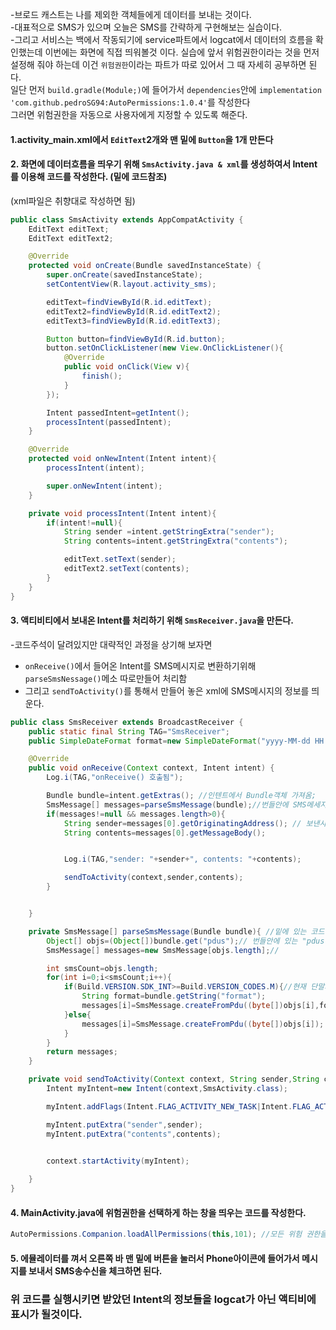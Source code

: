 -브로드 캐스트는 나를 제외한 객체들에게 데이터를 보내는 것이다.  
-대표적으로 SMS가 있으며 오늘은 SMS를 간략하게 구현해보는 실습이다.  
-그리고 서비스는 백에서 작동되기에 service파트에서 logcat에서 데이터의 흐름을 확인했는데 이번에는 화면에 직접 띄워볼것 이다.
실습에 앞서 위험권한이라는 것을 먼저 설정해 줘야 하는데 이건 `위험권한`이라는 파트가 따로 있어서 그 때 자세히 공부하면 된다.  
일단 먼저 `build.gradle(Module;)`에 들어가서 `dependencies`안에 `implementation 'com.github.pedroSG94:AutoPermissions:1.0.4'`를 작성한다  
그러면 위험권한을 자동으로 사용자에게 지정할 수 있도록 해준다.

#### 1.activity_main.xml에서 `EditText`2개와 맨 밑에 `Button`을 1개 만든다
#### 2. 화면에 데이터흐름을 띄우기 위해 `SmsActivity.java & xml`를 생성하여서 Intent를 이용해 코드를 작성한다. (밑에 코드참조)
(xml파일은 취향대로 작성하면 됨)
```java
public class SmsActivity extends AppCompatActivity {
    EditText editText;
    EditText editText2;

    @Override
    protected void onCreate(Bundle savedInstanceState) {
        super.onCreate(savedInstanceState);
        setContentView(R.layout.activity_sms);

        editText=findViewById(R.id.editText);
        editText2=findViewById(R.id.editText2);
        editText3=findViewById(R.id.editText3);

        Button button=findViewById(R.id.button);
        button.setOnClickListener(new View.OnClickListener(){
            @Override
            public void onClick(View v){
                finish();
            }
        });

        Intent passedIntent=getIntent();
        processIntent(passedIntent);
    }

    @Override
    protected void onNewIntent(Intent intent){
        processIntent(intent);

        super.onNewIntent(intent);
    }

    private void processIntent(Intent intent){
        if(intent!=null){
            String sender =intent.getStringExtra("sender");
            String contents=intent.getStringExtra("contents");

            editText.setText(sender);
            editText2.setText(contents);
        }
    }
}
```
#### 3. 액티비티에서 보내온 Intent를 처리하기 위해 `SmsReceiver.java`을 만든다.
-코드주석이 달려있지만 대략적인 과정을 상기해 보자면
- `onReceive()`에서 들어온 Intent를 SMS메시지로 변환하기위해 `parseSmsNessage()`메소 따로만들어 처리함
- 그리고 `sendToActivity()`를 통해서 만들어 놓은 xml에 SMS메시지의 정보를 띄운다.
```java
public class SmsReceiver extends BroadcastReceiver {
    public static final String TAG="SmsReceiver";
    public SimpleDateFormat format=new SimpleDateFormat("yyyy-MM-dd HH:mm:ss");

    @Override
    public void onReceive(Context context, Intent intent) {
        Log.i(TAG,"onReceive() 호출됨");

        Bundle bundle=intent.getExtras(); //인텐트에서 Bundle객체 가져옴;
        SmsMessage[] messages=parseSmsMessage(bundle);//번들안에 SMS메세지를 파싱함
        if(messages!=null && messages.length>0){
            String sender=messages[0].getOriginatingAddress(); // 보낸사람의 주소(전화번호)
            String contents=messages[0].getMessageBody();


            Log.i(TAG,"sender: "+sender+", contents: "+contents);

            sendToActivity(context,sender,contents);
        }


    }

    private SmsMessage[] parseSmsMessage(Bundle bundle){ //밑에 있는 코드는 표준방식이라 거의 바뀌지 않으므로 그냥 그대로 복사해서 쓰면 됨
        Object[] objs=(Object[])bundle.get("pdus");// 번들안에 있는 "pdus"에 해당되는 값을 get
        SmsMessage[] messages=new SmsMessage[objs.length];//

        int smsCount=objs.length;
        for(int i=0;i<smsCount;i++){
            if(Build.VERSION.SDK_INT>=Build.VERSION_CODES.M){//현재 단말기의 os버전이 M버전보다 최신이면 -> 이 조건을 다는 이유는 버전마다 코드가 다르기 때문
                String format=bundle.getString("format");
                messages[i]=SmsMessage.createFromPdu((byte[])objs[i],format);//SMS메시지로 변환
            }else{
                messages[i]=SmsMessage.createFromPdu((byte[])objs[i]);
            }
        }
        return messages;
    }

    private void sendToActivity(Context context, String sender,String contents){
        Intent myIntent=new Intent(context,SmsActivity.class);

        myIntent.addFlags(Intent.FLAG_ACTIVITY_NEW_TASK|Intent.FLAG_ACTIVITY_SINGLE_TOP|Intent.FLAG_ACTIVITY_CLEAR_TASK);

        myIntent.putExtra("sender",sender);
        myIntent.putExtra("contents",contents);
        

        context.startActivity(myIntent);

    }
}
```
#### 4. MainActivity.java에 위험권한을 선택하게 하는 창을 띄우는 코드를 작성한다.
```java
AutoPermissions.Companion.loadAllPermissions(this,101); //모든 위험 권한을 자동 부여하도록 하는 메서드 호출
```

#### 5. 에뮬레이터를 껴서 오른쪽 바 맨 밑에 버튼을 눌러서 Phone아이콘에 들어가서 메시지를 보내서 SMS송수신을 체크하면 된다. 

### 위 코드를 실행시키면 받았던 Intent의 정보들을 logcat가 아닌 액티비에 표시가 될것이다. 






